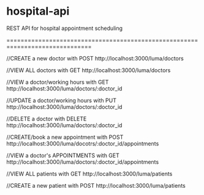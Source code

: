 # hospital-api
REST API for hospital appointment scheduling

==============================================================================

//CREATE a new doctor with POST http://localhost:3000/luma/doctors

//VIEW ALL doctors with GET http://localhost:3000/luma/doctors

//VIEW a doctor/working hours with GET http://localhost:3000/luma/doctors/:doctor_id

//UPDATE a doctor/working hours with PUT http://localhost:3000/luma/doctors/:doctor_id

//DELETE a doctor with DELETE http://localhost:3000/luma/doctors/:doctor_id

//CREATE/book a new appointment with POST http://localhost:3000/luma/docotrs/:doctor_id/appointments

//VIEW a doctor's APPOINTMENTS with GET http://localhost:3000/luma/doctors/:doctor_id/appointments

//VIEW ALL patients with GET http://localhost:3000/luma/patients

//CREATE a new patient with POST http://localhost:3000/luma/patients

